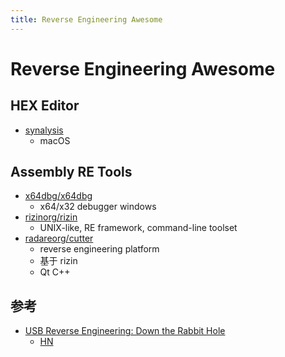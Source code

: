```yaml
---
title: Reverse Engineering Awesome
---
```


# Reverse Engineering Awesome

## HEX Editor
* [synalysis](https://www.synalysis.net/)
  * macOS

## Assembly RE Tools
* [x64dbg/x64dbg](https://github.com/x64dbg/x64dbg)
  * x64/x32 debugger windows
* [rizinorg/rizin](https://github.com/rizinorg/rizin)
  * UNIX-like, RE framework, command-line toolset
* [radareorg/cutter](https://github.com/radareorg/cutter)
  * reverse engineering platform
  * 基于 rizin
  * Qt C++

## 参考
* [USB Reverse Engineering: Down the Rabbit Hole](http://devalias.net/devalias/2018/05/13/usb-reverse-engineering-down-the-rabbit-hole/)
  * [HN](https://news.ycombinator.com/item?id=17164700)
